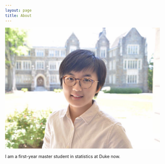 ```yaml
---
layout: page
title: About
---
```


![Here I am at Duke Campus](/assets/4-16.jpg)

I am a first-year master student in statistics at Duke now.
